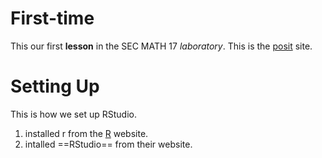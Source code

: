 # First-time
This our first **lesson** in the SEC MATH 17 *laboratory*.
This is the [posit](https://posit.co) site.

# Setting Up

This is how we set up RStudio.

1. installed r from the [R](www.r-project.org) website.
2. intalled ==RStudio== from their website.

